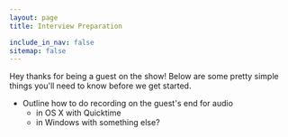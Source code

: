 ```yaml
---
layout: page
title: Interview Preparation

include_in_nav: false
sitemap: false
---
```


Hey thanks for being a guest on the show! Below are some pretty simple things you'll need to know before we get started.

- Outline how to do recording on the guest's end for audio
  - in OS X with Quicktime
  - in Windows with something else?
